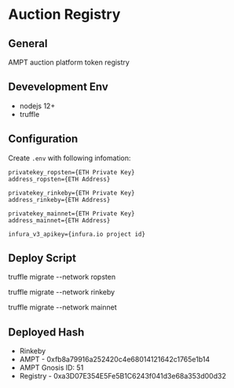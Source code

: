 # Auction Registry

## General

AMPT auction platform token registry

## Devevelopment Env

* nodejs 12+
* truffle

## Configuration

Create `.env` with following infomation:

```
privatekey_ropsten={ETH Private Key}
address_ropsten={ETH Address}

privatekey_rinkeby={ETH Private Key}
address_rinkeby={ETH Address}

privatekey_mainnet={ETH Private Key}
address_mainnet={ETH Address}

infura_v3_apikey={infura.io project id}
```

## Deploy Script

truffle migrate --network ropsten

truffle migrate --network rinkeby

truffle migrate --network mainnet

## Deployed Hash

* Rinkeby
* AMPT -  0xfb8a79916a252420c4e68014121642c1765e1b14
* AMPT Gnosis ID: 51
* Registry - 0xa3D07E354E5Fe5B1C6243f041d3e68a353d00d32

